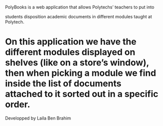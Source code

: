 PolyBooks is a web application that allows Polytechs’ teachers to put into                           

students disposition academic documents in different modules taught at Polytech. 

On this application we have the different modules displayed on shelves (like on a store’s window), then when picking a module we find inside the list of documents attached to it sorted out in a specific order. 
=======

Developped by Laila Ben Brahim
